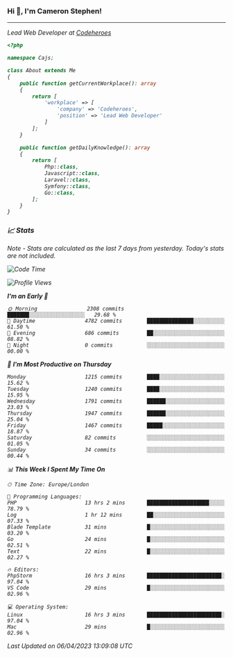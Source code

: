 ### Hi 👋, I'm Cameron Stephen!
<hr>
<p><em>Lead Web Developer at <a href="https://codeheroes.co.uk">Codeheroes</a></p>


```php
<?php

namespace Cajs;

class About extends Me
{
    public function getCurrentWorkplace(): array
    {
        return [
            'workplace' => [
                'company' => 'Codeheroes',
                'position' => 'Lead Web Developer'
            ]
        ];
    }

    public function getDailyKnowledge(): array
    {
        return [
            Php::class,
            Javascript::class,
            Laravel::class,
            Symfony::class,
            Go::class,
        ];
    }
}
```

### 📈 Stats
<p><em>Note - Stats are calculated as the last 7 days from yesterday. Today's stats are not included.</em></p>


<!--START_SECTION:waka-->
![Code Time](http://img.shields.io/badge/Code%20Time-3%2C282%20hrs%2021%20mins-blue)

![Profile Views](http://img.shields.io/badge/Profile%20Views-3-blue)

**I'm an Early 🐤** 

```text
🌞 Morning                2308 commits        ███████░░░░░░░░░░░░░░░░░░   29.68 % 
🌆 Daytime                4782 commits        ███████████████░░░░░░░░░░   61.50 % 
🌃 Evening                686 commits         ██░░░░░░░░░░░░░░░░░░░░░░░   08.82 % 
🌙 Night                  0 commits           ░░░░░░░░░░░░░░░░░░░░░░░░░   00.00 % 
```
📅 **I'm Most Productive on Thursday** 

```text
Monday                   1215 commits        ████░░░░░░░░░░░░░░░░░░░░░   15.62 % 
Tuesday                  1240 commits        ████░░░░░░░░░░░░░░░░░░░░░   15.95 % 
Wednesday                1791 commits        ██████░░░░░░░░░░░░░░░░░░░   23.03 % 
Thursday                 1947 commits        ██████░░░░░░░░░░░░░░░░░░░   25.04 % 
Friday                   1467 commits        █████░░░░░░░░░░░░░░░░░░░░   18.87 % 
Saturday                 82 commits          ░░░░░░░░░░░░░░░░░░░░░░░░░   01.05 % 
Sunday                   34 commits          ░░░░░░░░░░░░░░░░░░░░░░░░░   00.44 % 
```


📊 **This Week I Spent My Time On** 

```text
🕑︎ Time Zone: Europe/London

💬 Programming Languages: 
PHP                      13 hrs 2 mins       ████████████████████░░░░░   78.79 % 
Log                      1 hr 12 mins        ██░░░░░░░░░░░░░░░░░░░░░░░   07.33 % 
Blade Template           31 mins             █░░░░░░░░░░░░░░░░░░░░░░░░   03.20 % 
Go                       24 mins             █░░░░░░░░░░░░░░░░░░░░░░░░   02.51 % 
Text                     22 mins             █░░░░░░░░░░░░░░░░░░░░░░░░   02.27 % 

🔥 Editors: 
PhpStorm                 16 hrs 3 mins       ████████████████████████░   97.04 % 
VS Code                  29 mins             █░░░░░░░░░░░░░░░░░░░░░░░░   02.96 % 

💻 Operating System: 
Linux                    16 hrs 3 mins       ████████████████████████░   97.04 % 
Mac                      29 mins             █░░░░░░░░░░░░░░░░░░░░░░░░   02.96 % 
```


 Last Updated on 06/04/2023 13:09:08 UTC
<!--END_SECTION:waka-->
